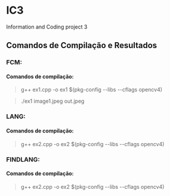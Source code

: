 # IC3
Information and Coding project 3

## Comandos de Compilação e Resultados


### FCM:
#### Comandos de compilação:
> g++ ex1.cpp -o ex1 $(pkg-config --libs --cflags opencv4)

>./ex1 image1.jpeg out.jpeg

### LANG:
#### Comandos de compilação:
> g++ ex2.cpp -o ex2 $(pkg-config --libs --cflags opencv4)

### FINDLANG:
#### Comandos de compilação:
> g++ ex2.cpp -o ex2 $(pkg-config --libs --cflags opencv4)

